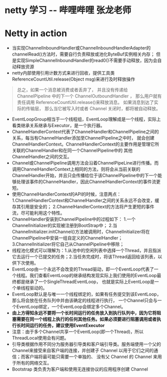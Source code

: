 # netty 学习 -- 哔哩哔哩 张龙老师








# Netty in action
- 当实现ChannelInboundHandler或ChannelInboundHandlerAdapter的channelRead()方法时，需要自行负责释放或池化ByteBuf实例相关内存；
  但是实现SimpleChannelInboundHandler的read0()不需要手动释放，因为会自动释放资源
- netty内部使用引用计数方式来进行回收，提供工具类ReferenceCountUtil.release(Object msg)来进行及时释放操作
> 总之，如果一个消息被消费或者丢弃了， 并且没有传递给 ChannelPipeline 中的下一个
 ChannelOutboundHandler
 ， 那么用户就有责任调用 ReferenceCountUtil.release()来释放消息。
 如果消息到达了实际的传输层， 那么当它被写入时或者 Channel 关闭时，都将被自动释放。
- EventLoopGroup相当于一个线程组，EventLoop理解成是一个线程，实际上看类继承关系继承与Executor，是一个执行器。
- ChannelHandlerContext代表了ChannelHandler和ChannelPipeline之间的关系，每当有ChannelHandler添加至ChannelPipeline之中时，
  就会创建ChannelHandlerContext。ChannelHandlerContext的主要作用是管理它所关联的ChannelHandler和在同一个ChannelPipeline中的
  其他ChannelHandler之间的交互。
- Channel或ChannelPipeline调用方法会沿着ChannelPipeLine进行传播。而调用ChannelHandlerContext上相同的方法，则将会从当前关联的
  ChannelHandler开始，并且只会传播给位于该ChannelPipeline中的下一个能够处理该事件的ChannelHandler，因此ChannelHandlerContext的事件流更短。
- 使用ChannelHandlerContext的API的时候，注意两点：1.ChannelHandlerContext和ChannelHandler之间的关系永远不会改变，缓存其引用是安全的；
  2.ChannelHandlerContext的方法将产生更短的事件流，尽可能利用这个特性。
- ChannelHandler安装到ChannelPipeline中的过程如下：
1.一个ChannelInitializer的实现被注册到BootStrap中；
2.当ChannelInitializer.initChannel()方法被调用时，ChannelInitializer将在ChannelPipeline中安装一组自定义的ChannelHandler；
3.ChannelInitializer将它自己从ChannelPipeline中移除；
- 线程池化模式可以理解为：1.从池中的空闲列表中选择一个Thread，并且指派它去运行一个已提交的任务；2.当任务完成时，将该Thread返回给该列表，以供下次使用。
- EventLoop由一个永远不会改变的Thread驱动，即一个EventLoop代表了一个线程。我们查看EventLoop的继承结构发现实际上我们使用的EventLoop最终都是继承了一个SingleThreadEventLoop，
也就是实际上EventLoop是一个单线程驱动的。
- EventLoop默认是与唯一一个线程绑定的，如果有任务提交到该EventLoop，那么将会放在任务队列中并由该确定的线程进行执行，
一个Channel只会与一个EventLoop绑定，一个EventLoop会绑定多个Channel。
- **由上方得知永远不要将一个长时间运行的任务放入到执行队列中，因为它将阻塞需要在同一个线程上执行的任何其他任务。如果必须要进行阻塞调用或者执行长时间运行的任务，建议使用EventExecutor**
- 注意：由于多个Channel共享一个EventLoop(即一个Thread)，所以ThreadLocal使用会有问题。
- 引导类根据作用不同分为服务器引导类和客户端引导类。服务端使用一个父的Channel来接受来自客户端的连接，并创建子 Channel 以用于它们之间的通信；而客户端将最可能只需要一个单独的、 没有父 Channel 的 Channel 来用于所有的网络交互。
- Bootstrap 类负责为客户端和使用无连接协议的应用程序创建 Channel

